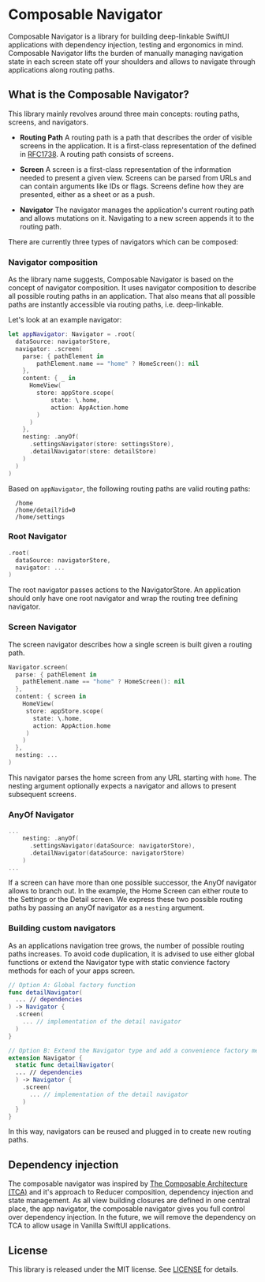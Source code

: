 # Composable Navigator

Composable Navigator is a library for building deep-linkable SwiftUI applications with dependency injection, testing and ergonomics in mind. Composable Navigator lifts the burden of manually managing navigation state in each screen state off your shoulders and allows to navigate through applications along routing paths. 

## What is the Composable Navigator?

This library mainly revolves around three main concepts: routing paths, screens, and navigators. 

* **Routing Path**
A routing path is a path that describes the order of visible screens in the  application. It is a first-class representation of the <url-path> defined in [RFC1738](https://tools.ietf.org/html/rfc1738#section-3.1). A routing path consists of screens.  

* **Screen**
A screen is a first-class representation of the information needed to present a given view. Screens can be parsed from URLs and can contain arguments like IDs or flags. Screens define how they are presented, either as a sheet or as a push.

* **Navigator**
The navigator manages the application's current routing path and allows mutations on it. Navigating to a new screen appends it to the routing path. 

There are currently three types of navigators which can be composed: 

### Navigator composition

As the library name suggests, Composable Navigator is based on the concept of navigator composition. It uses navigator composition to describe all possible routing paths in an application. That also means that all possible paths are instantly accessible via routing paths, i.e. deep-linkable.

Let's look at an example navigator:

```swift
let appNavigator: Navigator = .root(
  dataSource: navigatorStore,
  navigator: .screen(
    parse: { pathElement in
        pathElement.name == "home" ? HomeScreen(): nil
    },
    content: { _ in
      HomeView(
        store: appStore.scope(
            state: \.home,
            action: AppAction.home
        )
      )
    },
    nesting: .anyOf(
      .settingsNavigator(store: settingsStore),
      .detailNavigator(store: detailStore)
    )
  )
)
```

Based on `appNavigator`, the following routing paths are valid routing paths:
```
  /home
  /home/detail?id=0
  /home/settings
```

### Root Navigator

```swift
.root(
  dataSource: navigatorStore,
  navigator: ...
)
```

The root navigator passes actions to the NavigatorStore. An application should only have one root navigator and wrap the routing tree defining navigator.

### Screen Navigator
The screen navigator describes how a single screen is built given a routing path.  

```swift
Navigator.screen(
  parse: { pathElement in
    pathElement.name == "home" ? HomeScreen(): nil
  },
  content: { screen in
    HomeView(
     store: appStore.scope(
       state: \.home, 
       action: AppAction.home
     )
    )
  },
  nesting: ...
)
```

This navigator parses the home screen from any URL starting with `home`. The nesting argument optionally expects a navigator and allows to present subsequent screens.

### AnyOf Navigator

```swift
...
    nesting: .anyOf(
      .settingsNavigator(dataSource: navigatorStore),
      .detailNavigator(dataSource: navigatorStore)
    )
...
```

If a screen can have more than one possible successor, the AnyOf navigator allows to branch out. In the example, the Home Screen can either route to the Settings or the Detail screen. We express these two possible routing paths by passing an anyOf navigator as a `nesting` argument.

### Building custom navigators

As an applications navigation tree grows, the number of possible routing paths increases. To avoid code duplication, it is advised to use either global functions or extend the Navigator type with static convience factory methods for each of your apps screen.

```swift
// Option A: Global factory function
func detailNavigator(
  ... // dependencies
) -> Navigator {
  .screen(
    ... // implementation of the detail navigator
  )
}

// Option B: Extend the Navigator type and add a convenience factory method
extension Navigator {
  static func detailNavigator(
  ... // dependencies
  ) -> Navigator {
    .screen(
      ... // implementation of the detail navigator
    )
  }
}
```

In this way, navigators can be reused and plugged in to create new routing paths.

## Dependency injection 

The composable navigator was inspired by [The Composable Architecture (TCA)](https://github.com/pointfreeco/swift-composable-architecture) and it's approach to Reducer composition, dependency injection and state management. As all view building closures are defined in one central place, the app navigator, the composable navigator gives you full control over dependency injection. In the future, we will remove the dependency on TCA to allow usage in Vanilla SwiftUI applications.

## License

This library is released under the MIT license. See [LICENSE](LICENSE) for details.
